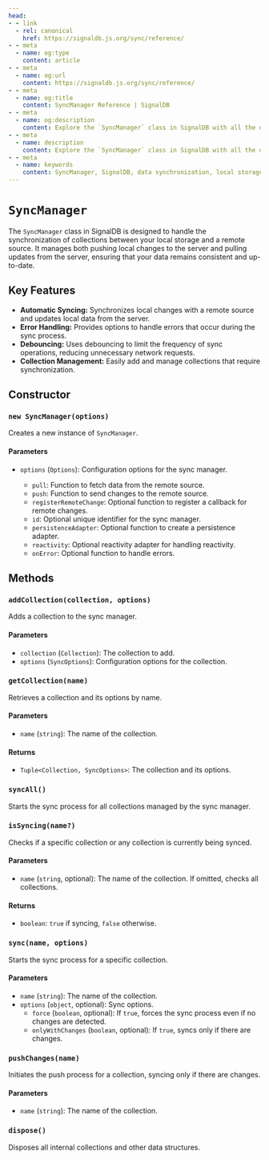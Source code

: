 ```yaml
---
head:
- - link
  - rel: canonical
    href: https://signaldb.js.org/sync/reference/
- - meta
  - name: og:type
    content: article
- - meta
  - name: og:url
    content: https://signaldb.js.org/sync/reference/
- - meta
  - name: og:title
    content: SyncManager Reference | SignalDB
- - meta
  - name: og:description
    content: Explore the `SyncManager` class in SignalDB with all the details you need to efficiently manage data synchronization between local storage and remote sources.
- - meta
  - name: description
    content: Explore the `SyncManager` class in SignalDB with all the details you need to efficiently manage data synchronization between local storage and remote sources.
- - meta
  - name: keywords
    content: SyncManager, SignalDB, data synchronization, local storage, remote source, JavaScript, error handling, debouncing, collection management, sync process, reactivity adapter
---
```

# `SyncManager`

The `SyncManager` class in SignalDB is designed to handle the synchronization of collections between your local storage and a remote source. It manages both pushing local changes to the server and pulling updates from the server, ensuring that your data remains consistent and up-to-date.

## Key Features

- **Automatic Syncing:** Synchronizes local changes with a remote source and updates local data from the server.
- **Error Handling:** Provides options to handle errors that occur during the sync process.
- **Debouncing:** Uses debouncing to limit the frequency of sync operations, reducing unnecessary network requests.
- **Collection Management:** Easily add and manage collections that require synchronization.

## Constructor

### `new SyncManager(options)`

Creates a new instance of `SyncManager`.

#### Parameters

- `options` (`Options`): Configuration options for the sync manager.

  - `pull`: Function to fetch data from the remote source.
  - `push`: Function to send changes to the remote source.
  - `registerRemoteChange`: Optional function to register a callback for remote changes.
  - `id`: Optional unique identifier for the sync manager.
  - `persistenceAdapter`: Optional function to create a persistence adapter.
  - `reactivity`: Optional reactivity adapter for handling reactivity.
  - `onError`: Optional function to handle errors.

## Methods

### `addCollection(collection, options)`

Adds a collection to the sync manager.

#### Parameters

- `collection` (`Collection`): The collection to add.
- `options` (`SyncOptions`): Configuration options for the collection.

### `getCollection(name)`

Retrieves a collection and its options by name.

#### Parameters

- `name` (`string`): The name of the collection.

#### Returns

- `Tuple<Collection, SyncOptions>`: The collection and its options.

### `syncAll()`

Starts the sync process for all collections managed by the sync manager.

### `isSyncing(name?)`

Checks if a specific collection or any collection is currently being synced.

#### Parameters

- `name` (`string`, optional): The name of the collection. If omitted, checks all collections.

#### Returns

- `boolean`: `true` if syncing, `false` otherwise.

### `sync(name, options)`

Starts the sync process for a specific collection.

#### Parameters

- `name` (`string`): The name of the collection.
- `options` (`object`, optional): Sync options.
  - `force` (`boolean`, optional): If `true`, forces the sync process even if no changes are detected.
  - `onlyWithChanges` (`boolean`, optional): If `true`, syncs only if there are changes.

### `pushChanges(name)`

Initiates the push process for a collection, syncing only if there are changes.

#### Parameters

- `name` (`string`): The name of the collection.

### `dispose()`

Disposes all internal collections and other data structures.
